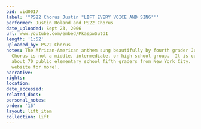 ```yaml
---
pid: vid0017
label: '"PS22 Chorus Justin "LIFT EVERY VOICE AND SING'''
performer: Justin Roland and PS22 Chorus
date_uploaded: Sept 23, 2006
url: www.youtube.com/embed/PkaspwSutdI
length: '1:52'
uploaded_by: PS22 Chorus
notes: The African-American anthem sung beautifully by fourth grader Justin! The PS22
  Chorus is not a middle, intermediate, or high school group.  It is comprised of
  about 70 public elementary school fifth graders from New York City.  Visit our above
  website for more!.
narrative: 
rights: 
location: 
date_accessed: 
related_docs: 
personal_notes: 
order: '16'
layout: lift_item
collection: lift
---
```

